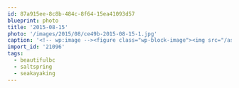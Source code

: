 ```yaml
---
id: 87a915ee-8c8b-484c-8f64-15ea41093d57
blueprint: photo
title: '2015-08-15'
photo: '/images/2015/08/ce49b-2015-08-15-1.jpg'
caption: '<!-- wp:image --><figure class="wp-block-image"><img src="/assets/images/2015/08/ce49b-2015-08-15-1.jpg" /></figure><!-- /wp:image --><!-- wp:paragraph --><p>Point to the sun and follow it home #saltspring #seakayaking #beautifulbc</p><!-- /wp:paragraph -->'
import_id: '21096'
tags:
  - beautifulbc
  - saltspring
  - seakayaking
---
```

